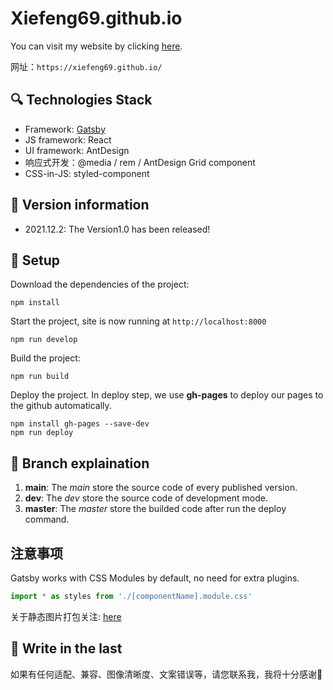 # Xiefeng69.github.io

You can visit my website by clicking [here](!https://xiefeng69.github.io/).

网址：`https://xiefeng69.github.io/`

## 🔍 Technologies Stack

+ Framework: [Gatsby](!https://www.gatsbyjs.com)
+ JS framework: React
+ UI framework: AntDesign
+ 响应式开发：@media / rem / AntDesign Grid component
+ CSS-in-JS: styled-component

## 🐰 Version information
+ 2021.12.2: The Version1.0 has been released!

## 🚀 Setup

Download the dependencies of the project:
```
npm install
```
Start the project, site is now running at `http://localhost:8000`
```
npm run develop
```
Build the project:
```
npm run build
```
Deploy the project. In deploy step, we use **gh-pages** to deploy our pages to the github automatically.
```
npm install gh-pages --save-dev
npm run deploy
```

## 💫 Branch explaination
1. **main**: The <i>main</i> store the source code of every published version.
2. **dev**: The <i>dev</i> store the source code of development mode.
3. **master**: The <i>master</i> store the builded code after run the deploy command.

## 注意事项
Gatsby works with CSS Modules by default, no need for extra plugins.

```javascript
import * as styles from './[componentName].module.css'
```

关于静态图片打包关注: [here](!https://blog.csdn.net/waillyer/article/details/109615281)

## 📒 Write in the last

如果有任何适配、兼容、图像清晰度、文案错误等，请您联系我，我将十分感谢🙏
